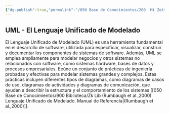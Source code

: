 ```yaml
---
{"dg-publish":true,"permalink":"/050 Base de Conocimientos/200  Mi Zettelkasten/010 Informática/Zk UML - El Lenguaje Unificado de Modelado/","tags":["UML","modelado"]}
---
```


## UML - El Lenguaje Unificado de Modelado

El Lenguaje Unificado de Modelado (UML) es una herramienta fundamental en el desarrollo de software, utilizada para especificar, visualizar, construir y documentar los componentes de sistemas de software. Además, UML se emplea ampliamente para modelar negocios y otros sistemas no relacionados con software, como sistemas hardware, bases de datos y procesos empresariales. Eeúne un conjunto de prácticas de ingeniería probadas y efectivas para modelar sistemas grandes y complejos. Estas prácticas incluyen diferentes tipos de diagramas, como diagramas de casos de uso, diagramas de actividades y diagramas de comunicación, que ayudan a describir la estructura y el comportamiento de los sistemas [[050 Base de Conocimientos/900 Biblioteca/Zk Lib (Rumbaugh et al.,2000) Lenguaje Unificado de Modelado. Manual de Referencia\|(Rumbaugh et al.,2000)]].



